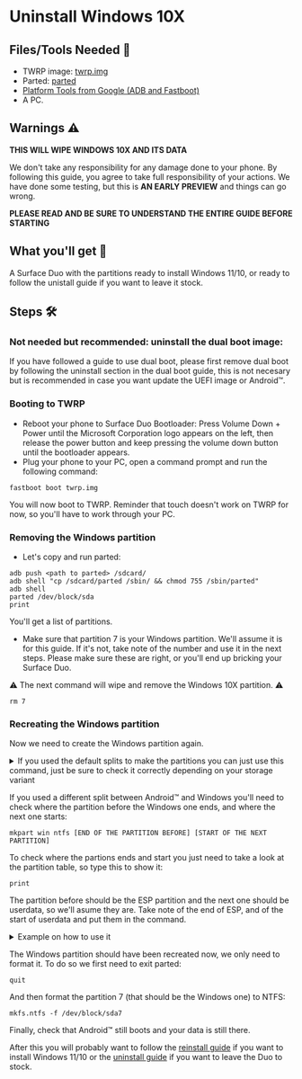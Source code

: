 # Uninstall Windows 10X

## Files/Tools Needed 📃
- TWRP image: [twrp.img](https://github.com/WOA-Project/SurfaceDuo-Guides/raw/main/InstallWindows/Files/twrp.img)
- Parted: [parted](https://github.com/WOA-Project/SurfaceDuo-Guides/raw/main/InstallWindows/Files/parted)
- [Platform Tools from Google (ADB and Fastboot)](https://developer.android.com/studio/releases/platform-tools)
- A PC.

## Warnings ⚠️

**THIS WILL WIPE WINDOWS 10X AND ITS DATA**

We don't take any responsibility for any damage done to your phone. By following this guide, you agree to take full responsibility of your actions.
We have done some testing, but this is **AN EARLY PREVIEW** and things can go wrong.

**PLEASE READ AND BE SURE TO UNDERSTAND THE ENTIRE GUIDE BEFORE STARTING**

## What you'll get 🛒

A Surface Duo with the partitions ready to install Windows 11/10, or ready to follow the unistall guide if you want to leave it stock.

## Steps 🛠️

### Not needed but recommended: uninstall the dual boot image:

If you have followed a guide to use dual boot, please first remove dual boot by following the uninstall section in the dual boot guide, this is not necesary but is recommended in case you want update the UEFI image or Android™.

### Booting to TWRP

- Reboot your phone to Surface Duo Bootloader: Press Volume Down + Power until the Microsoft Corporation logo appears on the left, then release the power
  button and keep pressing the volume down button until the bootloader appears.
- Plug your phone to your PC, open a command prompt and run the following command:

```
fastboot boot twrp.img
```

You will now boot to TWRP. Reminder that touch doesn't work on TWRP for now, so you'll have to work through your PC.

### Removing the Windows partition

- Let's copy and run parted:

```
adb push <path to parted> /sdcard/
adb shell "cp /sdcard/parted /sbin/ && chmod 755 /sbin/parted"
adb shell
parted /dev/block/sda
print
```

You'll get a list of partitions.

- Make sure that partition 7 is your Windows partition. We'll assume it is for this guide.
  If it's not, take note of the number and use it in the next steps. Please make sure these are right, or you'll end up
  bricking your Surface Duo.

⚠️ The next command will wipe and remove the Windows 10X partition. ⚠️

```
rm 7
```

### Recreating the Windows partition
Now we need to create the Windows partition again.

<details>
  <summary>If you used the default splits to make the partitions you can just use this command, just be sure to check it correctly depending on your storage variant</summary>
  <p>

- 128GB variant (use this only if you choosed 64GB for Android™ and 64GB for Windows when making the partitions!)
```
mkpart win ntfs 564MB 57344MB
```

- 256GB variant (use this only if you choosed 128GB for Android™ and 128GB for Windows when making the partitions!)
```
mkpart win ntfs 564MB 114688MB
```
    
  </p>
  </details>

If you used a different split between Android™ and Windows you'll need to check where the partition before the Windows one ends, and where the next one starts:
```
mkpart win ntfs [END OF THE PARTITION BEFORE] [START OF THE NEXT PARTITION]
```
To check where the partions ends and start you just need to take a look at the partition table, so type this to show it:
```
print
```
The partition before should be the ESP partition and the next one should be userdata, so we'll asume they are. Take note of the end of ESP, and of the start of userdata and put them in the command.

<details>
  <summary>Example on how to use it</summary>
  <p>    
    
Using this partitions:
```
 6      51.9MB  564MB   512MB   fat16        esp       boot, esp
 8      176GB   240GB   63.7GB               userdata
```
The command should be:
```
# mkpart win ntfs 564MB 176GB
⚠️Don't use this command as it is, it won't probably fit your device and it can damage it. This is only meant to show how the command should be used.
```
  </p>
  </details>

The Windows partition should have been recreated now, we only need to format it. To do so we first need to exit parted:
```
quit
```
And then format the partition 7 (that should be the Windows one) to NTFS:
```
mkfs.ntfs -f /dev/block/sda7
```

Finally, check that Android™ still boots and your data is still there.

After this you will probably want to follow the [reinstall guide](https://github.com/WOA-Project/SurfaceDuo-Guides/blob/main/InstallWindows/ReinstallWindows-SurfaceDuo1.md) if you want to install Windows 11/10 or the [uninstall guide](https://github.com/WOA-Project/SurfaceDuo-Guides/blob/main/InstallWindows/Uninstall-SurfaceDuo1.md) if you want to leave the Duo to stock.
